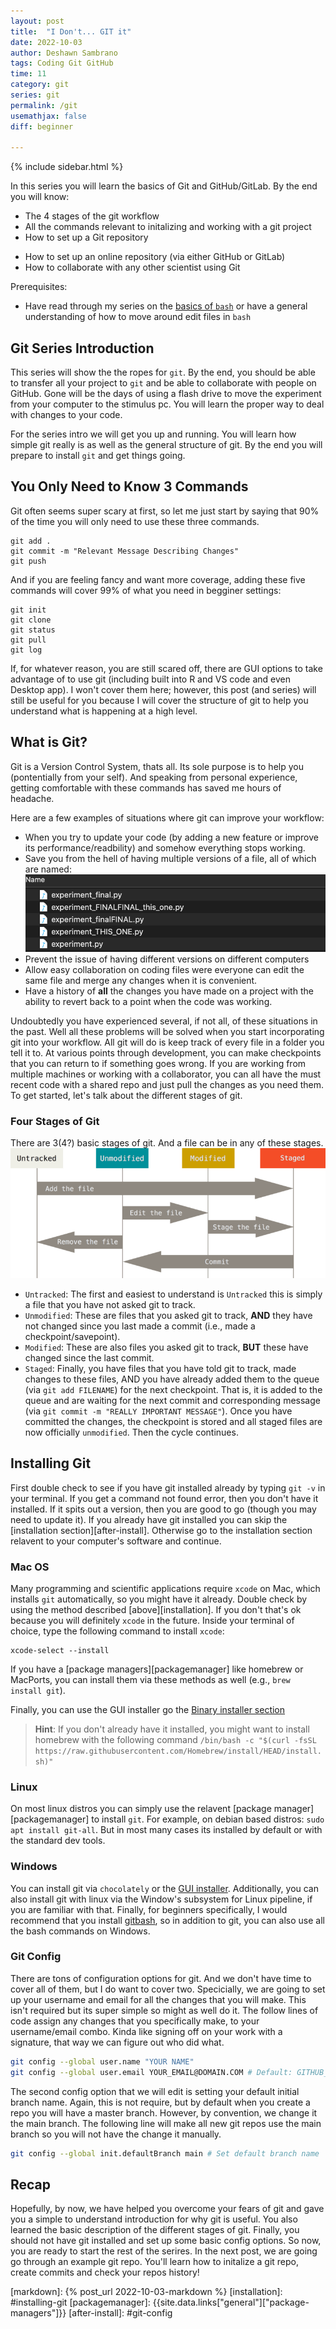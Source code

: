 ```yaml
---
layout: post
title:  "I Don't... GIT it"
date: 2022-10-03
author: Deshawn Sambrano
tags: Coding Git GitHub
time: 11
category: git
series: git
permalink: /git
usemathjax: false
diff: beginner

---
```


{% include sidebar.html %}

<section class="takeaways series">

In this series you will learn the basics of Git and GitHub/GitLab.
By the end you will know:

- The 4 stages of the git workflow
- All the commands relevant to initalizing and working with a git project
- How to set up a Git repository
<!--- Managing software versions with Branches-->
- How to set up an online repository (via either GitHub or GitLab)
- How to collaborate with any other scientist using Git

Prerequisites:

- Have read through my series on the [basics of `bash`][cli] or have a general understanding of how to move around edit files in `bash`
<!--- Know to to move around in the terminal or have read through my series on [Command Line (Bash/zsh)][cli]-->

</section>

## Git Series Introduction

This series will show the the ropes for `git`.
By the end, you should be able to transfer all your project to `git` and be able to collaborate with people on GitHub.
Gone will be the days of using a flash drive to move the experiment from your computer to the stimulus pc.
You will learn the proper way to deal with changes to your code.

For the series intro we will get you up and running.
You will learn how simple git really is as well as the general structure of git.
By the end you will prepare to install `git` and get things going.

## You Only Need to Know 3 Commands

<!-- excerpt-start -->

Git often seems super scary at first, so let me just start by saying that 90% of the time you will only need to use these three commands.


```
git add .
git commit -m "Relevant Message Describing Changes"
git push
```
<!-- excerpt-end -->

And if you are feeling fancy and want more coverage, adding these five commands will cover 99% of what you need in begginer settings:

```
git init
git clone
git status
git pull
git log
```

If, for whatever reason, you are still scared off, there are GUI options to take advantage of to use git (including built into R and VS code and even Desktop app).
I won't cover them here; however, this post (and series) will still be useful for you because I will cover the structure of git to help you understand what is happening at a high level.

## What is Git?

Git is a Version Control System, thats all. Its sole purpose is to help you (pontentially from your self).
And speaking from personal experience, getting comfortable with these commands has saved me hours of headache.

Here are a few examples of situations where git can improve your workflow:
- When you try to update your code (by adding a new feature or improve its performance/readbility) and somehow everything stops working.
- Save you from the hell of having multiple versions of a file, all of which are named: ![Which File](/assets/imgs/which_one.png)
- Prevent the issue of having different versions on different computers
- Allow easy collaboration on coding files were everyone can edit the same file and merge any changes when it is convenient.
- Have a history of **all** the changes you have made on a project with the ability to revert back to a point when the code was working.

Undoubtedly you have experienced several, if not all, of these situations in the past.
Well all these problems will be solved when you start incorporating git into your workflow.
All git will do is keep track of every file in a folder you tell it to.
At various points through development, you can make checkpoints that you can return to if something goes wrong.
If you are working from multiple machines or working with a collaborator, you can all have the must recent code with a shared repo and just  pull the changes as you need them.
To get started, let's talk about the different stages of git.


<!-- ### Story Time

One time I had a very large project (totally several thousand lines of code all together across maybe 10 or so files).
The project was fully functional but is was not very fast (in fact it was quite slow) and it wasn't documented very well.
As a result, I decided to fix both problems.
I started working on improving both issues and after a couple days I noticed that the code broke.
But I had no idea how or why it stopped working.
Now if I wasn't using git, I would have been screwed. But luckily, all I had to do was revert back to the previously working commit and I had a fully working version.  -->


### Four Stages of Git

There are 3(4?) basic stages of git. And a file can be in any of these stages.
![Stages of Git](/assets/imgs/git_stages.png)

- `Untracked`: The first and easiest to understand is `Untracked` this is simply a file that you have not asked git to track. <!--This can be because is not in the directory/folder git is tracking ***OR*** a file you have specifically told git to ignore/not track any changes for it.-->
- `Unmodified`: These are files that you asked git to track, **AND** they have not changed since you last made a commit (i.e., made a checkpoint/savepoint).
- `Modified`: These are also files you asked git to track, **BUT** these have changed since the last commit.
- `Staged`: Finally, you have files that you have told git to track, made changes to these files, AND you have already added them to the queue (via `git add FILENAME`) for the next checkpoint. That is, it is added to the queue and are waiting for the next commit and corresponding message (via `git commit -m "REALLY IMPORTANT MESSAGE"`). Once you have committed the changes, the checkpoint is stored and all staged files are now officially `unmodified`. Then the cycle continues.


## Installing Git

<!-- excerpt-start -->
First double check to see if you have git installed already by typing `git -v` in your terminal.
If you get a command not found error, then you don't have it installed.
If it spits out a version, then you are good to go (though you may need to update it). If you already have git installed you can skip the [installation section][after-install]. Otherwise go to the installation section relavent to your computer's software and continue.

<!-- excerpt-end -->

### Mac OS

Many programming and scientific applications require `xcode` on Mac, which installs `git` automatically, so you might have it already.
Double check by using the method described [above][installation].
If you don't that's ok because you will definitely  `xcode` in the future.
Inside your terminal of choice, type the following command to install `xcode`:

```
xcode-select --install
```

If you have a [package managers][packagemanager] like homebrew or MacPorts, you can install them via these methods as well (e.g., `brew install git`).

Finally, you can use the GUI installer go the [Binary installer section](https://git-scm.com/download/mac)

>**Hint**: If you don't already have it installed, you might want to install homebrew with the following command `/bin/bash -c "$(curl -fsSL https://raw.githubusercontent.com/Homebrew/install/HEAD/install.sh)"`

### Linux
On most linux distros you can simply use the relavent [package manager][packagemanager] to install `git`.
For example, on debian based distros: `sudo apt install git-all`.
But in most many cases its installed by default or with the standard dev tools.

### Windows

You can install git via `chocolately` or the [GUI installer](https://git-scm.com/download/win).
Additionally, you can also install git with linux via the Window's subsystem for Linux pipeline, if you are familiar with that.
Finally, for beginners specifically, I would recommend that you install [gitbash](https://gitforwindows.org/), so in addition to git, you can also use all the bash commands on Windows.

### Git Config

There are tons of configuration options for git.
And we don't have time to cover all of them, but I do want to cover two.
Specicially, we are going to set up your username and email for all the changes that you will make.
This isn't required but its super simple so might as well do it.
The follow lines of code assign any changes that you specifically make, to your username/email combo.
Kinda like signing off on your work with a signature, that way we can figure out who did what.

```bash
git config --global user.name "YOUR NAME"
git config --global user.email YOUR_EMAIL@DOMAIN.COM # Default: GITHUB_USERNAME@users.noreply.github.com
```

The second config option that we will edit is setting your default initial branch name.
Again, this is not require, but by default when you create a repo you will have a master branch.
However, by convention, we change it the main branch.
The following line will make all new git repos use the main branch so you will not have the change it manually.

```bash
git config --global init.defaultBranch main # Set default branch name
```


## Recap

Hopefully, by now, we have helped you overcome your fears of git and gave you a simple to understand introduction for why git is useful.
You also learned the basic description of the different stages of git.
Finally, you should not have git installed and set up some basic config options.
So now, you are ready to start the rest of the serires.
In the next post, we are going go through an example git repo.
You'll learn how to initalize a git repo, create commits and check your repos history!


<!-- ## Homework
Something about setting up a repo and
-->



<!--REFERENCES-->

<!--INTERNAL-->
[cli]: {{site.data.links["series"]["bash-basics"]}}
[path]: {{site.data.links["bash"]["bash-path"]}}
[markdown]: {% post_url 2022-10-03-markdown %}
[installation]: #installing-git
[packagemanager]: {{site.data.links["general"]["package-managers"]}}
[after-install]: #git-config
